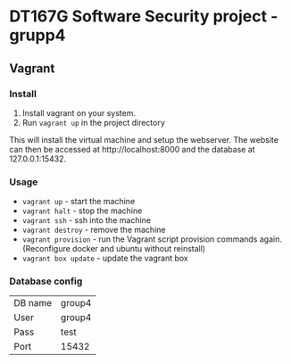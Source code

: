 # DT167G Software Security project - grupp4

## Vagrant

### Install

1. Install vagrant on your system.
2. Run `vagrant up` in the project directory

This will install the virtual machine and setup the webserver. The website can 
then be accessed at http://localhost:8000 and the database at 127.0.0.1:15432.

### Usage

- `vagrant up` - start the machine
- `vagrant halt` - stop the machine
- `vagrant ssh` - ssh into the machine
- `vagrant destroy` - remove the machine
- `vagrant provision` - run the Vagrant script provision commands again.
                        (Reconfigure docker and ubuntu without reinstall)
- `vagrant box update` - update the vagrant box

### Database config

|         |        |
| ------- | ------ |
| DB name | group4 |
| User    | group4 |
| Pass    | test   |
| Port    | 15432  |
